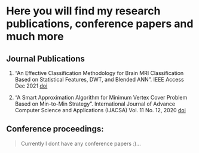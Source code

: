 # Here you will find my research publications, conference papers and much more
## Journal Publications
1.  “An Effective Classification Methodology for Brain MRI Classification Based on Statistical Features, DWT, and Blended ANN”.
IEEE Access Dec 2021 [doi](https://doi.org/10.1109/ACCESS.2021.3132159)

2. “A Smart Approximation Algorithm for Minimum Vertex Cover Problem Based on Min-to-Min Strategy”.
International Journal of Advance Computer Science and Applications (IJACSA) Vol. 11 No. 12, 2020 [doi](https://dx.doi.org/10.14569/IJACSA.2020.0111232)

## Conference proceedings:
> Currently I dont have any conference papers :)...
